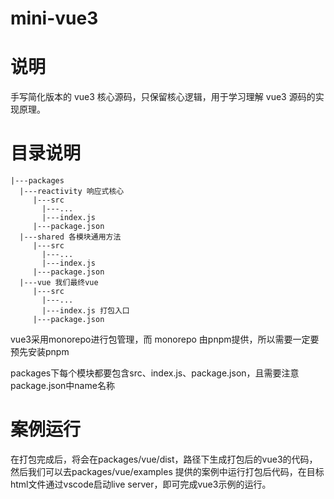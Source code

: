 # mini-vue3

# 说明

手写简化版本的 vue3 核心源码，只保留核心逻辑，用于学习理解 vue3 源码的实现原理。


# 目录说明

```
|---packages
  |---reactivity 响应式核心
     |---src
       |---...
       |---index.js
     |---package.json
  |---shared 各模块通用方法
     |---src
       |---...
       |---index.js
     |---package.json
  |---vue 我们最终vue
     |---src
       |---...
       |---index.js 打包入口
     |---package.json
```
vue3采用monorepo进行包管理，而 monorepo 由pnpm提供，所以需要一定要预先安装pnpm

packages下每个模块都要包含src、index.js、package.json，且需要注意package.json中name名称


# 案例运行
在​打包完成后，将会在packages/vue/dist，路径下生成打包后的vue3的代码，然后我们可以去packages/vue/examples 提供的案例中运行打包后代码，在目标html文件通过vscode启动live server，即可完成vue3示例的运行。
